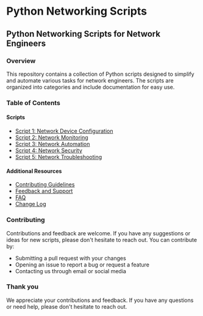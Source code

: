 # Python Networking Scripts
## Python Networking Scripts for Network Engineers

### Overview

This repository contains a collection of Python scripts designed to simplify and automate various tasks for network engineers. The scripts are organized into categories and include documentation for easy use.

### Table of Contents

#### Scripts
* [Script 1: Network Device Configuration](#script-1-network-device-configuration)
* [Script 2: Network Monitoring](#script-2-network-monitoring)
* [Script 3: Network Automation](#script-3-network-automation)
* [Script 4: Network Security](#script-4-network-security)
* [Script 5: Network Troubleshooting](#script-5-network-troubleshooting)

#### Additional Resources
* [Contributing Guidelines](#contributing-guidelines)
* [Feedback and Support](#feedback-and-support)
* [FAQ](#faq)
* [Change Log](#CHANGELOG.md)

### Contributing

Contributions and feedback are welcome. If you have any suggestions or ideas for new scripts, please don't hesitate to reach out. You can contribute by:

* Submitting a pull request with your changes
* Opening an issue to report a bug or request a feature
* Contacting us through email or social media

### Thank you

We appreciate your contributions and feedback. If you have any questions or need help, please don't hesitate to reach out.